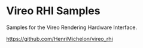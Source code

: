 # Vireo RHI Samples

Samples for the Vireo Rendering Hardware Interface.

https://github.com/HenriMichelon/vireo_rhi
